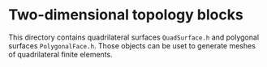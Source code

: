 # Two-dimensional topology blocks

This directory contains quadrilateral surfaces `QuadSurface.h` and polygonal surfaces `PolygonalFace.h`. Those objects can be uset to generate meshes of quadrilateral finite elements.
